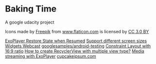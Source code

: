 # Baking Time
A google udacity project

<div>Icons made by <a href="http://www.freepik.com" title="Freepik">Freepik</a> from <a href="https://www.flaticon.com/" title="Flaticon">www.flaticon.com</a> is licensed by <a href="http://creativecommons.org/licenses/by/3.0/" title="Creative Commons BY 3.0" target="_blank">CC 3.0 BY</a></div>

[ExoPlayer Restore State when Resumed](https://stackoverflow.com/a/45482017/6997703)
[Support different screen sizes](https://developer.android.com/training/multiscreen/screensizes)
[Widgets Webcast](https://youtu.be/eKANzCs2pWM)
[googlesamples/android-testing](https://github.com/googlesamples/android-testing)
[Constraint Layout with 16:9 ratio](https://www.youtube.com/watch?v=Ske1_LuymRI)
[How to create RecyclerView with multiple view type?](https://stackoverflow.com/a/26245463/6997703)
[Media streaming with ExoPlayer](https://codelabs.developers.google.com/codelabs/exoplayer-intro/index.html?index=..%2F..%2Fio2017#0)
[cupcakeipsum.com](http://www.cupcakeipsum.com)


